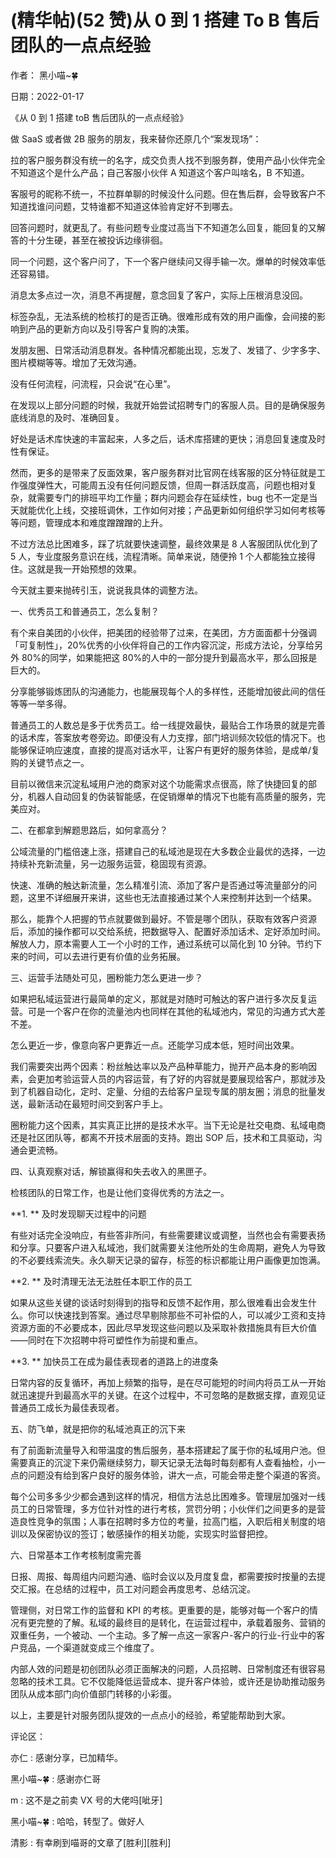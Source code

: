 
# (精华帖)(52 赞)从 0 到 1 搭建 To B 售后团队的一点点经验

作者：  黑小喵~🍀

日期：2022-01-17

《从 0 到 1 搭建 toB 售后团队的一点点经验》

做 SaaS 或者做 2B 服务的朋友，我来替你还原几个“案发现场”：

拉的客户服务群没有统一的名字，成交负责人找不到服务群，使用产品小伙伴完全不知道这个是什么产品；自己客服小伙伴 A 知道这个客户叫啥名，B 不知道。

客服号的昵称不统一，不拉群单聊的时候没什么问题。但在售后群，会导致客户不知道找谁问问题，艾特谁都不知道这体验肯定好不到哪去。

回答问题时，就更乱了。有些问题专业度过高当下不知道怎么回复，能回复的又解答的十分生硬，甚至在被投诉边缘徘徊。

同一个问题，这个客户问了，下一个客户继续问又得手输一次。爆单的时候效率低还容易错。

消息太多点过一次，消息不再提醒，意念回复了客户，实际上压根消息没回。

标签杂乱，无法系统的检核打的是否正确。很难形成有效的用户画像，会间接的影响到产品的更新方向以及引导客户复购的决策。

发朋友圈、日常活动消息群发。各种情况都能出现，忘发了、发错了、少字多字、图片模糊等等。增加了无效沟通。

没有任何流程，问流程，只会说“在心里”。

在发现以上部分问题的时候，我就开始尝试招聘专门的客服人员。目的是确保服务底线消息的及时、准确回复。

好处是话术库快速的丰富起来，人多之后，话术库搭建的更快；消息回复速度及时性有保证。

 

 

然而，更多的是带来了反面效果，客户服务群对比官网在线客服的区分特征就是工作强度弹性大，可能周五没有任何问题反馈，但周一群活跃度高，问题也相对复杂，就需要专门的排班平均工作量；群内问题会存在延续性，bug 也不一定是当天就能优化上线，交接班调休，工作如何对接；产品更新如何组织学习如何考核等等问题，管理成本和难度蹭蹭蹭的上升。

不过方法总比困难多，踩了坑就要快速调整，最终效果是 8 人客服团队优化到了 5 人，专业度服务意识在线，流程清晰。简单来说，随便拎 1 个人都能独立接得住。这就是我一开始预想的效果。

今天就主要来抛砖引玉，说说我具体的调整方法。

一、优秀员工和普通员工，怎么复制？

有个来自美团的小伙伴，把美团的经验带了过来，在美团，方方面面都十分强调「可复制性」，20%优秀的小伙伴将自己的工作内容沉淀，形成方法论，分享给另外 80%的同学，如果能把这 80%的人中的一部分提升到最高水平，那么回报是巨大的。

分享能够锻炼团队的沟通能力，也能展现每个人的多样性，还能增加彼此间的信任等等一举多得。

普通员工的人数总是多于优秀员工。给一线提效最快，最贴合工作场景的就是完善的话术库，答案放考卷旁边。即便没有人力支撑，部门培训频次较低的情况下。也能够保证响应速度，直接的提高对话水平，让客户有更好的服务体验，是成单/复购的关键节点之一。

目前以微信来沉淀私域用户池的商家对这个功能需求点很高，除了快捷回复的部分，机器人自动回复的伪装智能感，在促销爆单的情况下也能有高质量的服务，完美应对。

二、在都拿到解题思路后，如何拿高分？

公域流量的门槛倍速上涨，搭建自己的私域池是现在大多数企业最优的选择，一边持续补充新流量，另一边服务运营，稳固现有资源。

快速、准确的触达新流量，怎么精准引流、添加了客户是否通过等流量部分的问题，这里不详细展开来讲，这些也无法直接通过某个人来控制并达到一个结果。

 

 

那么，能靠个人把握的节点就要做到最好。不管是哪个团队，获取有效客户资源后，添加的操作都可以交给系统，把数据导入、配置好添加话术、定好添加时间。解放人力，原本需要人工一个小时的工作，通过系统可以简化到 10 分钟。节约下来的时间，可以去进行更有价值的业务拓展。

三、运营手法随处可见，圈粉能力怎么更进一步？

如果把私域运营进行最简单的定义，那就是对随时可触达的客户进行多次反复运营。可是一个客户在你的流量池内也同样在其他的私域池内，常见的沟通方式大差不差。

怎么更近一步，像意向客户更靠近一点。还能学习成本低，短时间出效果。

我们需要突出两个因素：粉丝触达率以及产品种草能力，抛开产品本身的影响因素，会更加考验运营人员的内容运营，有了好的内容就是要展现给客户，那就涉及到了机器自动化，定时、定量、分组的去给客户呈现专属的朋友圈；消息的批量发送，最新活动在最短时间交到客户手上。

圈粉能力这个因素，其实真正比拼的是技术水平。当下无论是社交电商、私域电商还是社区团队等，都离不开技术层面的支持。跑出 SOP 后，技术和工具驱动，沟通会更流畅。

四、认真观察对话，解锁赢得和失去收入的黑匣子。

检核团队的日常工作，也是让他们变得优秀的方法之一。

**1. ** 及时发现聊天过程中的问题

有些对话完全没响应，有些答非所问，有些需要建议或调整，当然也会有需要表扬和分享。只要客户进入私域池，我们就需要关注他所处的生命周期，避免人为导致的不必要线索流失。永久聊天记录的留存，标签的标识都能让用户画像更加饱满。

**2. ** 及时清理无法无法胜任本职工作的员工

如果从这些关键的谈话时刻得到的指导和反馈不起作用，那么很难看出会发生什么。你可以快速找到答案。通过尽早剔除那些不可补偿的人，可以减少工资和支持资源方面的不必要成本，因此尽早发现这些问题以及采取补救措施具有巨大价值——同时在下次招聘中将可塑性作为前提和重点。

**3. ** 加快员工在成为最佳表现者的道路上的进度条

 

 

日常内容的反复循环，再加上频繁的指导，是在尽可能短的时间内将员工从一开始就迅速提升到最高水平的关键。在这个过程中，不可忽略的是数据支撑，直观见证普通员工成长为最佳表现者。

五、防飞单，就是把你的私域池真正的沉下来

有了前面新流量导入和带温度的售后服务，基本搭建起了属于你的私域用户池。但需要真正的沉淀下来仍需继续努力，聊天记录无法每时每刻都有人查看抽检，小一点的问题没有给到客户良好的服务体验，讲大一点，可能会带走整个渠道的客资。

每个公司多多少少都会遇到这样的情况，相信方法总比困难多。管理层加强对一线员工的日常管理，多方位针对性的进行考核，赏罚分明；小伙伴们之间更多的是营造良性竞争的氛围；人事在招聘时多方位的考量，拉高门槛，入职后相关制度的培训以及保密协议的签订；敏感操作的相关功能，实现实时监督把控。

六、日常基本工作考核制度需完善

日报、周报、每周组内问题沟通、临时会议以及月度复盘，都需要按时按量的去提交汇报。在总结的过程中，员工对问题会再度思考、总结沉淀。

管理侧，对日常工作的监督和 KPI 的考核。更重要的是，能够对每一个客户的情况有更完整的了解。私域的最终目的是转化，在运营过程中，承载着服务、营销的双重任务，一个被动、一个主动。多了解一点这一家客户-客户的行业-行业中的客户竞品，一个渠道就变成三个维度了。

内部人效的问题是初创团队必须正面解决的问题，人员招聘、日常制度还有很容易忽略的技术工具。它不仅能降低运营成本、提升客户体验，或许还是协助推动服务团队从成本部门向价值部门转移的小彩蛋。

以上，主要是针对服务团队提效的一点点小的经验，希望能帮助到大家。

评论区：

亦仁 : 感谢分享，已加精华。

黑小喵~🍀 : 感谢亦仁哥

m : 这不是之前卖 VX 号的大佬吗[呲牙]

黑小喵~🍀 : 哈哈，转型了。做好人

清影 : 有幸刷到喵哥的文章了[胜利][胜利]

 

 
